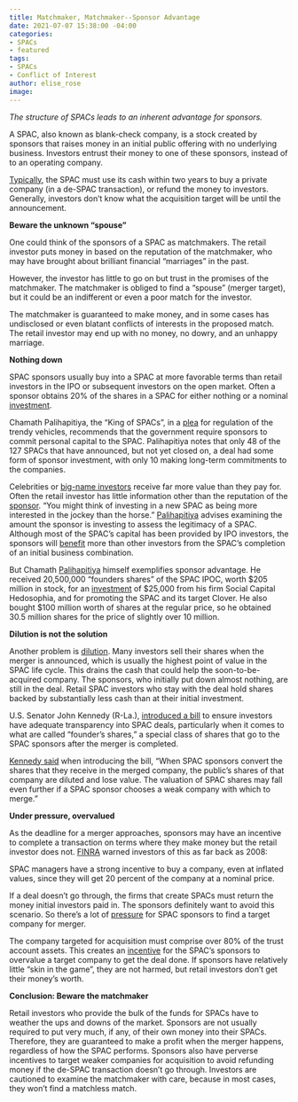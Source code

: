 ```yaml
---
title: Matchmaker, Matchmaker--Sponsor Advantage
date: 2021-07-07 15:38:00 -04:00
categories:
- SPACs
- featured
tags:
- SPACs
- Conflict of Interest
author: elise_rose
image: 
---
```


*The structure of SPACs leads to an inherent advantage for sponsors.*

A SPAC, also known as blank-check company, is a stock created by sponsors that raises money in an initial public offering with no underlying business. Investors entrust their money to one of these sponsors, instead of to an operating company.

[Typically](https://www.jdsupra.com/legalnews/five-key-takeaways-from-the-sec-s-3931115/), the SPAC must use its cash within two years to buy a private company (in a de-SPAC transaction), or refund the money to investors. Generally, investors don’t know what the acquisition target will be until the announcement.

**Beware the unknown “spouse”**

One could think of the sponsors of a SPAC as matchmakers. The retail investor puts money in based on the reputation of the matchmaker, who may have brought about brilliant financial “marriages” in the past.

However, the investor has little to go on but trust in the promises of the matchmaker. The matchmaker is obliged to find a “spouse” (merger target), but it could be an indifferent or even a poor match for the investor.

The matchmaker is guaranteed to make money, and in some cases has undisclosed or even blatant conflicts of interests in the proposed match. The retail investor may end up with no money, no dowry, and an unhappy marriage.

**Nothing down**

SPAC sponsors usually buy into a SPAC at more favorable terms than retail investors in the IPO or subsequent investors on the open market. Often a sponsor obtains 20% of the shares in a SPAC for either nothing or a nominal [investment](https://www.investor.gov/introduction-investing/general-resources/news-alerts/alerts-bulletins/investor-bulletins/what-you).

Chamath Palihapitiya, the “King of SPACs”, in a [plea](https://www.bloomberg.com/opinion/articles/2021-05-27/spacs-can-take-away-the-insiders-advantage-in-ipos-and-markets) for regulation of the trendy vehicles, recommends that the government require sponsors to commit personal capital to the SPAC. Palihapitiya notes that only 48 of the 127 SPACs that have announced, but not yet closed on, a deal had some form of sponsor investment, with only 10 making long-term commitments to the companies.

Celebrities or [big-name investors](ttps://www.bloomberg.com/news/features/2021-05-13/spac-king-chamath-palihapitiya-hopes-his-hype-will-keep-mesmerizing-you) receive far more value than they pay for. Often the retail investor has little information other than the reputation of the [sponsor](https://thinkadvisor.tradepub.com/free/w_johc18/). “You might think of investing in a new SPAC as being more interested in the jockey than the horse.” [Palihapitiya](https://www.bloomberg.com/opinion/authors/AOq-oPqQBBI/chamath-palihapitiya) advises examining the amount the sponsor is investing to assess the legitimacy of a SPAC. Although most of the SPAC’s capital has been provided by IPO investors, the sponsors will [benefit](https://www.sec.gov/corpfin/disclosure-special-purpose-acquisition-companies) more than other investors from the SPAC’s completion of an initial business combination.

But Chamath [Palihapitiya](https://www.bloomberg.com/opinion/authors/AOq-oPqQBBI/chamath-palihapitiya) himself exemplifies sponsor advantage. He received 20,500,000 “founders shares” of the SPAC IPOC, worth $205 million in stock, for an [investment](https://www.socialcapitalhedosophiaholdings.com/) of $25,000 from his firm Social Capital Hedosophia, and for promoting the SPAC and its target Clover. He also bought $100 million worth of shares at the regular price, so he obtained 30.5 million shares for the price of slightly over 10 million.

**Dilution is not the solution**

Another problem is [dilution](https://thinkadvisor.tradepub.com/free/w_johc18/). Many investors sell their shares when the merger is announced, which is usually the highest point of value in the SPAC life cycle. This drains the cash that could help the soon-to-be-acquired company. The sponsors, who initially put down almost nothing, are still in the deal. Retail SPAC investors who stay with the deal hold shares backed by substantially less cash than at their initial investment. 

U.S. Senator John Kennedy (R-La.), [introduced a bill](https://www.kennedy.senate.gov/public/2021/4/kennedy-introduces-spac-act-to-increase-transparency-surrounding-blank-check-companies) to ensure investors have adequate transparency into SPAC deals, particularly when it comes to what are called “founder’s shares,” a special class of shares that go to the SPAC sponsors after the merger is completed.

[Kennedy said](https://www.cfodive.com/news/as-sec-ramps-up-spac-rules-lawsuits-could-follow/599906/) when introducing the bill, “When SPAC sponsors convert the shares that they receive in the merged company, the public’s shares of that company are diluted and lose value. The valuation of SPAC shares may fall even further if a SPAC sponsor chooses a weak company with which to merge.”

**Under pressure, overvalued**

As the deadline for a merger approaches, sponsors may have an incentive to complete a transaction on terms where they make money but the retail investor does not. [FINRA](https://www.finra.org/rules-guidance/notices/08-54#:\~:text=A%20SPAC%20typically%20must%20complete,of%20the%20assets%20in%20escrow.) warned investors of this as far back as 2008:

SPAC managers have a strong incentive to buy a company, even at inflated values, since they will get 20 percent of the company at a nominal price.

If a deal doesn’t go through, the firms that create SPACs must return the money initial investors paid in. The sponsors definitely want to avoid this scenario. So there’s a lot of [pressure](https://www.spglobal.com/en/research-insights/articles/special-purpose-acquisition-companies-spacs-part-ii) for SPAC sponsors to find a target company for merger.

The company targeted for acquisition must comprise over 80% of the trust account assets. This creates an [incentive](https://www.spglobal.com/en/research-insights/articles/special-purpose-acquisition-companies-spacs-part-ii) for the SPAC’s sponsors to overvalue a target company to get the deal done. If sponsors have relatively little “skin in the game”, they are not harmed, but retail investors don’t get their money’s worth.

**Conclusion: Beware the matchmaker**

Retail investors who provide the bulk of the funds for SPACs have to weather the ups and downs of the market. Sponsors are not usually required to put very much, if any, of their own money into their SPACs. Therefore, they are guaranteed to make a profit when the merger happens, regardless of how the SPAC performs. Sponsors also have perverse incentives to target weaker companies for acquisition to avoid refunding money if the de-SPAC transaction doesn’t go through. Investors are cautioned to examine the matchmaker with care, because in most cases, they won’t find a matchless match.